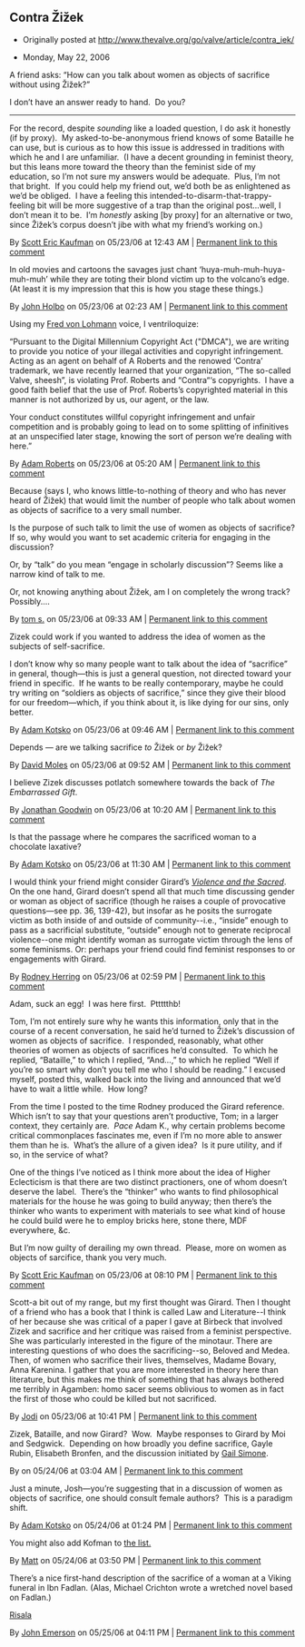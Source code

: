 ## Contra Žižek

 * Originally posted at http://www.thevalve.org/go/valve/article/contra_iek/

* Monday, May 22, 2006 

A friend asks: “How can you talk about women as objects of sacrifice without using Žižek?”  

I don’t have an answer ready to hand.  Do you?

---

For the record, despite _sounding_ like a loaded question, I do ask it honestly (if by proxy).  My asked-to-be-anonymous friend knows of some Bataille he can use, but is curious as to how this issue is addressed in traditions with which he and I are unfamiliar.  (I have a decent grounding in feminist theory, but this leans more toward the theory than the feminist side of my education, so I’m not sure my answers would be adequate.  Plus, I’m not that bright.  If you could help my friend out, we’d both be as enlightened as we’d be obliged.  I have a feeling this intended-to-disarm-that-trappy-feeling bit will be more suggestive of a trap than the original post...well, I don’t mean it to be.  I’m _honestly_ asking [by proxy] for an alternative or two, since Žižek’s corpus doesn’t jibe with what my friend’s working on.)

By [Scott Eric Kaufman](http://acephalous.typepad.com) on 05/23/06 at 12:43 AM | [Permanent link to this comment](http://www.thevalve.org/go/valve/article/contra_iek/#9402)
[]()

In old movies and cartoons the savages just chant ‘huya-muh-muh-huya-muh-muh’ while they are toting their blond victim up to the volcano’s edge. (At least it is my impression that this is how you stage these things.)

By [John Holbo](http://examinedlife.typepad.com/johnbelle/) on 05/23/06 at 02:23 AM | [Permanent link to this comment](http://www.thevalve.org/go/valve/article/contra_iek/#9403)
[]()

Using my [Fred von Lohmann](http://www.hanasiana.com/boringboring/15.html) voice, I ventriloquize:

“Pursuant to the Digital Millennium Copyright Act ("DMCA"), we are writing to provide you notice of your illegal activities and copyright infringement. Acting as an agent on behalf of A Roberts and the renowed ‘Contra’ trademark, we have recently learned that your organization, “The so-called Valve, sheesh”, is violating Prof. Roberts and “Contra“‘s copyrights.  I have a good faith belief that the use of Prof. Roberts’s copyrighted material in this manner is not authorized by us, our agent, or the law.

Your conduct constitutes willful copyright infringement and unfair competition and is probably going to lead on to some splitting of infinitives at an unspecified later stage, knowing the sort of person we’re dealing with here.”

By [Adam Roberts](http://www.adamroberts.com) on 05/23/06 at 05:20 AM | [Permanent link to this comment](http://www.thevalve.org/go/valve/article/contra_iek/#9404)
[]()

Because (says I, who knows little-to-nothing of theory and who has never heard of Žižek) that would limit the number of people who talk about women as objects of sacrifice to a very small number.

Is the purpose of such talk to limit the use of women as objects of sacrifice? If so, why would you want to set academic criteria for engaging in the discussion?

Or, by “talk” do you mean “engage in scholarly discussion”? Seems like a narrow kind of talk to me.

Or, not knowing anything about Žižek, am I on completely the wrong track? Possibly....

By [tom s.](http://whimsley.typepad.com) on 05/23/06 at 09:33 AM | [Permanent link to this comment](http://www.thevalve.org/go/valve/article/contra_iek/#9406)
[]()

Zizek could work if you wanted to address the idea of women as the subjects of self-sacrifice.

I don’t know why so many people want to talk about the idea of “sacrifice” in general, though—this is just a general question, not directed toward your friend in specific.  If he wants to be really contemporary, maybe he could try writing on “soldiers as objects of sacrifice,” since they give their blood for our freedom—which, if you think about it, is like dying for our sins, only better.

By [Adam Kotsko](http://adamkotsko.com/weblog) on 05/23/06 at 09:46 AM | [Permanent link to this comment](http://www.thevalve.org/go/valve/article/contra_iek/#9407)
[]()

Depends — are we talking sacrifice _to_ Žižek or _by_ Žižek?

By [David Moles](http://www.chrononaut.org/~dm/) on 05/23/06 at 09:52 AM | [Permanent link to this comment](http://www.thevalve.org/go/valve/article/contra_iek/#9409)
[]()

I believe Zizek discusses potlatch somewhere towards the back of _The Embarrassed Gift_.

By [Jonathan Goodwin](http://jgoodwin.net) on 05/23/06 at 10:20 AM | [Permanent link to this comment](http://www.thevalve.org/go/valve/article/contra_iek/#9412)
[]()

Is that the passage where he compares the sacrificed woman to a chocolate laxative?

By [Adam Kotsko](http://adamkotsko.com/weblog) on 05/23/06 at 11:30 AM | [Permanent link to this comment](http://www.thevalve.org/go/valve/article/contra_iek/#9415)
[]()

I would think your friend might consider Girard’s _[Violence and the Sacred](http://www.amazon.com/gp/product/0801822181/)_. On the one hand, Girard doesn’t spend all that much time discussing gender or woman as object of sacrifice (though he raises a couple of provocative questions—see pp. 36, 139-42), but insofar as he posits the surrogate victim as both inside of and outside of community--i.e., “inside” enough to pass as a sacrificial substitute, “outside” enough not to generate reciprocal violence--one might identify woman as surrogate victim through the lens of some feminisms. Or: perhaps your friend could find feminist responses to or engagements with Girard.

By [Rodney Herring](http://locus.cwrl.utexas.edu/herring) on 05/23/06 at 02:59 PM | [Permanent link to this comment](http://www.thevalve.org/go/valve/article/contra_iek/#9421)
[]()

Adam, suck an egg!  I was here first.  Pttttthb!

Tom, I’m not entirely sure why he wants this information, only that in the course of a recent conversation, he said he’d turned to Žižek’s discussion of women as objects of sacrifice.  I responded, reasonably, what other theories of women as objects of sacrifices he’d consulted.  To which he replied, “Bataille,” to which I replied, “And...,” to which he replied “Well if you’re so smart why don’t you tell me who I should be reading.”  I excused myself, posted this, walked back into the living and announced that we’d have to wait a little while.  How long?

From the time I posted to the time Rodney produced the Girard reference.  Which isn’t to say that your questions aren’t productive, Tom; in a larger context, they certainly are.  _Pace_ Adam K., why certain problems become critical commonplaces fascinates me, even if I’m no more able to answer them than he is.  What’s the allure of a given idea?  Is it pure utility, and if so, in the service of what?  

One of the things I’ve noticed as I think more about the idea of Higher Eclecticism is that there are two distinct practioners, one of whom doesn’t deserve the label.  There’s the “thinker” who wants to find philosophical materials for the house he was going to build anyway; then there’s the thinker who wants to experiment with materials to see what kind of house he could build were he to employ bricks here, stone there, MDF everywhere, &amp;c. 

But I’m now guilty of derailing my own thread.  Please, more on women as objects of sarcifice, thank you very much.

By [Scott Eric Kaufman](http://acephalous.typepad.com) on 05/23/06 at 08:10 PM | [Permanent link to this comment](http://www.thevalve.org/go/valve/article/contra_iek/#9423)
[]()

Scott-a bit out of my range, but my first thought was Girard. Then I thought of a friend who has a book that I think is called Law and Literature--I think of her because she was critical of a paper I gave at Birbeck that involved Zizek and sacrifice and her critique was raised from a feminist perspective. She was particularly interested in the figure of the minotaur. There are interesting questions of who does the sacrificing--so, Beloved and Medea. Then, of women who sacrifice their lives, themselves, Madame Bovary, Anna Karenina. I gather that you are more interested in theory here than literature, but this makes me think of something that has always bothered me terribly in Agamben: homo sacer seems oblivious to women as in fact the first of those who could be killed but not sacrificed.

By [Jodi](http://jdeanicite.typepad.com) on 05/23/06 at 10:41 PM | [Permanent link to this comment](http://www.thevalve.org/go/valve/article/contra_iek/#9426)
[]()

Zizek, Bataille, and now Girard?  Wow.  Maybe responses to Girard by Moi and Sedgwick.  Depending on how broadly you define sacrifice, Gayle Rubin, Elisabeth Bronfen, and the discussion initiated by [Gail Simone](http://www.unheardtaunts.com/wir/).

By  on 05/24/06 at 03:04 AM | [Permanent link to this comment](http://www.thevalve.org/go/valve/article/contra_iek/#9429)
[]()

Just a minute, Josh—you’re suggesting that in a discussion of women as objects of sacrifice, one should consult female authors?  This is a paradigm shift.

By [Adam Kotsko](http://adamkotsko.com/weblog) on 05/24/06 at 01:24 PM | [Permanent link to this comment](http://www.thevalve.org/go/valve/article/contra_iek/#9432)
[]()

You might also add Kofman to [the list.](http://www.firstthings.com/ftissues/ft9603/revessay.html)

By [Matt](http://pasaudela.blogspot.com) on 05/24/06 at 03:50 PM | [Permanent link to this comment](http://www.thevalve.org/go/valve/article/contra_iek/#9435)
[]()

There’s a nice first-hand description of the sacrifice of a woman at a Viking funeral in Ibn Fadlan. (Alas, Michael Crichton wrote a wretched novel based on Fadlan.)

[Risala](http://en.wikipedia.org/wiki/Ibn_Fadlan)

By [John Emerson](http://www.idiocentrism.com) on 05/25/06 at 04:11 PM | [Permanent link to this comment](http://www.thevalve.org/go/valve/article/contra_iek/#9453)

